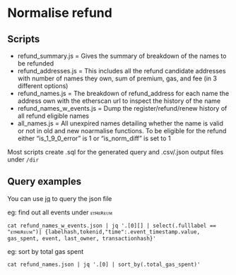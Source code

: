 # Normalise refund

## Scripts

- refund_summary.js = Gives the summary of breakdown of the names to be refunded
- refund_addresses.js = This includes all the refund candidate addresses with number of names they own, sum of premium, gas, and fee (in 3 different options)
- refund_names.js = The breakdown of refund_address for each name the address own with the etherscan url to inspect the history of the name
- refund_names_w_events.js = Dump the register/refund/renew history of all refund eligible names
- all_names.js = All unexpired names detailing whether the name is valid or not in old and new noarmalise functions. To be eligible for the refund either “is_1_9_0_error” is 1 or “is_norm_diff” is set to 1

Most scripts create .sql for the generated query and .csv/.json output files under `/dir`

## Query examples

You can use [jq](https://stedolan.github.io/jq/) to query the json file

eg: find out all events under `ᴇᴛʜᴇʀᴇᴜᴍ`

```
cat refund_names_w_events.json | jq '.[0][] | select(.fulllabel == "ᴇᴛʜᴇʀᴇᴜᴍ")| {labelhash,tokenid,"time":.event_timestamp.value, gas_spent, event, last_owner, transactionhash}'
```

eg: sort by total gas spent

```
cat refund_names.json | jq '.[0] | sort_by(.total_gas_spent)'
```
